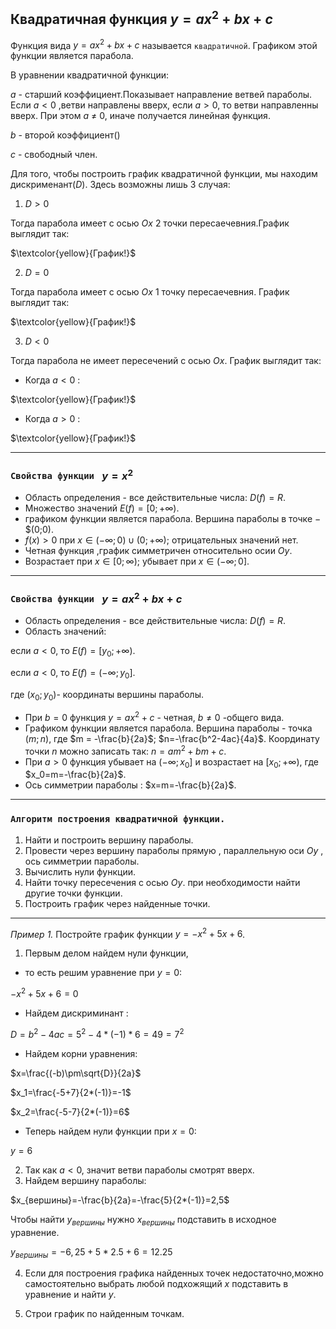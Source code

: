 ## Квадратичная функция $y=ax^2+bx+c$
 Функция вида $y=ax^2+bx+c$ называется `квадратичной`. Графиком этой функции является парабола.

В уравнении квадратичной функции:

$a$ - старший коэффициент.Показывает направление ветвей параболы. Если $a<0$ ,ветви направлены вверх, если $a>0$, то ветви направленны вверх. При этом $a$ $\neq$ $0$, иначе получается линейная функция.

$b$ - второй коэффициент()

$с$  - свободный член.

Для того, чтобы построить график квадратичной функции, мы находим дискрименант($D$). Здесь возможны лишь $3$ случая:

1. $D>0$

Тогда парабола имеет с осью $Ox$ 2 точки пересаечевния.График выглядит так:

$\textcolor{yellow}{График!}$ 

2. $D=0$

Тогда парабола имеет с осью $Ox$ 1 точку пересаечевния. График выглядит так:

$\textcolor{yellow}{График!}$ 
 
3. $D<0$

Тогда парабола не имеет пересечений с осью $Ox$. График выглядит так:

- Когда  $a<0$ :
  
$\textcolor{yellow}{График!}$ 

- Когда  $a>0$ :
  
$\textcolor{yellow}{График!}$ 
***
### `Свойства функции ` $y = x^2$
- Область определения - все действительные числа: $D(f)=R$.
- Множество значений $E(f)=[0;+\infty)$.
- графиком функции является парабола. Вершина параболы в точке $-$ $(0;0).
- $f(x)>0$ при $x \in (-\infty;0) \cup (0;+\infty);$ отрицательных значений нет.
- Четная функция ,график симметричен относительно осии $Oy$.
- Возрастает при $x \in [0; \infty)$; убывает при $x \in (-\infty;0]$.
***
### `Свойства функции ` $y = ax^2+bx+c$
- Область определения - все действительные числа: $D(f)=R$.
- Область значений:

если $a<0$, то  $E(f)=[y_0;+\infty)$.

если $a<0$, то  $E(f)=(-\infty;y_0]$.

где $(x_0;y_0)$- координаты вершины параболы.

- При $b=0$ функция  $y = ax^2+c$ - четная, $b\neq0$ -общего вида.
- Графиком функции является парабола. Вершина параболы - точка $(m;n)$, где $m = -\frac{b}{2a}$; $n=-\frac{b^2-4ac}{4a}$. Координату точки $n$ можно записать так: $n =am^2 +bm+c$.
- При $a>0$ функция убывает на $(-\infty;x_0]$ и возрастает на $[x_0;+\infty)$, где $x_0=m=-\frac{b}{2a}$.
- Ось симметрии параболы : $x=m=-\frac{b}{2a}$.
***

### `Алгоритм построения квадратичной функции.`
1) Найти и построить вершину параболы.
2) Провести через вершину параболы прямую , параллельную оси $Oy$ , ось симметрии параболы.
3) Вычислить нули функции.
4) Найти точку пересечения с осью $Oy$. при необходимости найти другие точки функции.
5) Построить график через найденные точки.
***
*Пример 1.*
Постройте график функции $y=-x^2+5x+6$.

1) Первым делом найдем нули функции,
- то есть решим уравнение при $y=0$:

$-x^2+5x+6=0$

- Найдем дискриминант :

$D=b^2-4ac=5^2-4*(-1)*6=49=7^2$

- Найдем корни уравнения:

$x=\frac{(-b)\pm\sqrt{D}}{2a}$

$x_1=\frac{-5+7}{2*(-1)}=-1$

$x_2=\frac{-5-7}{2*(-1)}=6$

- Теперь найдем нули функции при $x=0$:

$y=6$

2) Так как $a<0$, значит ветви параболы смотрят вверх.
3) Найдем вершину параболы:

$x_{вершины}=-\frac{b}{2a}=-\frac{5}{2*(-1)}=2,5$

Чтобы найти $y_{вершины}$ нужно $x_{вершины}$ подставить в исходное уравнение.

$y_{вершины}=-6,25+5*2.5+6=12.25$

4) Если для построения графика найденных точек недостаточно,можно самостоятельно выбрать любой подхожящий $x$ подставить в уравнение и найти $y$.

5) Строи график по найденным точкам.





